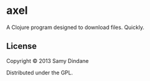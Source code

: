 # axel

A Clojure program designed to download files. Quickly.

## License

Copyright © 2013 Samy Dindane

Distributed under the GPL.
